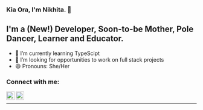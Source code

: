 ### Kia Ora, I'm Nikhita.  👋

## I'm a (New!) Developer, Soon-to-be Mother, Pole Dancer, Learner and Educator.  

- 🌱 I’m currently learning TypeScipt
- 👯 I’m looking for opportunities to work on full stack projects  
- 😄 Pronouns: She/Her


### Connect with me:
[<img align="left" alt="nikhita khanduri | LinkedIn" width="22px" src="https://cdn.jsdelivr.net/npm/simple-icons@v3/icons/linkedin.svg" />][linkedin]
[<img align="left" alt="nikhita khanduri | LinkedIn" width="22px" src="https://cdn.jsdelivr.net/npm/simple-icons@v3/icons/instagram.svg" />][instagram]

<br />

---

[instagram]: https://www.instagram.com/hindipendentgirl/
[linkedin]: https://www.linkedin.com/in/nikhitakhanduri/

